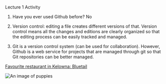 Lecture 1 Activity


1. Have you ever used Github before? No


2. Version control: editing a file creates different versions of that. Version control means all the changes and editions are clearly organized so that the editing process can be easily tracked and managed. 


3. Git is a version control system (can be used for collaboration). However, Github is a web service for projects that are managed through git so that Git repositories can be better managed. 


[Favourite restaurant in Kelowna: Bluetail](https://www.bluetailsushi.com)

![An image of puppies](file:///Users/helen/Desktop/puppies.png) 

